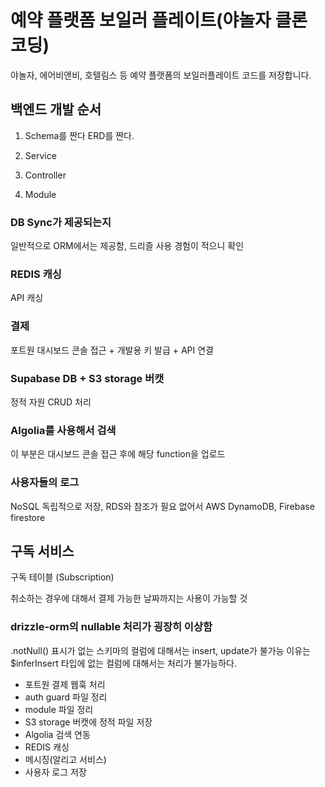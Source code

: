# 예약 플랫폼 보일러 플레이트(야놀자 클론 코딩)

야놀자, 에어비앤비, 호텔림스 등 예약 플랫폼의 보일러플레이트 코드를 저장합니다.

## 백엔드 개발 순서

1. Schema를 짠다 ERD를 짠다.

2. Service

3. Controller

4. Module

### DB Sync가 제공되는지

일반적으로 ORM에서는 제공함, 드리즐 사용 경험이 적으니 확인

### REDIS 캐싱

API 캐싱

### 결제

포트원 대시보드 콘솔 접근 + 개발용 키 발급 + API 연결

### Supabase DB + S3 storage 버캣

정적 자원 CRUD 처리

### Algolia를 사용해서 검색

이 부분은 대시보드 콘솔 접근 후에 해당 function을 업로드

### 사용자들의 로그

NoSQL 독립적으로 저장, RDS와 참조가 필요 없어서
AWS DynamoDB, Firebase firestore

## 구독 서비스

구독 테이블 (Subscription)

취소하는 경우에 대해서 결제 가능한 날짜까지는 사용이 가능할 것

### drizzle-orm의 nullable 처리가 굉장히 이상함

.notNull() 표시가 없는 스키마의 컬럼에 대해서는
insert, update가 불가능
이유는 $inferInsert 타입에 없는 컬럼에 대해서는 처리가 불가능하다.

- 포트원 결제 웹훅 처리
- auth guard 파일 정리
- module 파일 정리
- S3 storage 버캣에 정적 파일 저장
- Algolia 검색 연동
- REDIS 캐싱
- 메시징(알리고 서비스)
- 사용자 로그 저장
